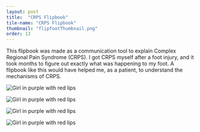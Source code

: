 ```yaml
---
layout: post
title:  "CRPS Flipbook"
tile-name: "CRPS Flipbook"
thumbnail: "flipfootThumbnail.png"
order: 13
---
```


This flipbook was made as a communication tool to explain Complex Regional Pain Syndrome (CRPS). I got CRPS myself after a foot injury, and it took months to figure out exactly what was happening to my foot. A flipbook like this would have helped me, as a patient, to understand the mechanisms of CRPS.


![Girl in purple with red lips](/img/Flipfoot/1.jpg)

![Girl in purple with red lips](/img/Flipfoot/2.jpg)

![Girl in purple with red lips](/img/Flipfoot/3.jpg)

![Girl in purple with red lips](/img/Flipfoot/4.jpg)